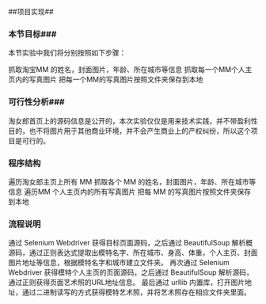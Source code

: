 ##项目实现##

### 本节目标###

本节实验中我们将分别按照如下步骤：

抓取淘宝MM 的姓名，封面图片，年龄、所在城市等信息
抓取每一个MM个人主页内的写真图片
把每一个MM的写真图片按照文件夹保存到本地

### 可行性分析###

淘女郎首页上的源码信息是公开的，本次实验仅仅是用来技术实践，并不带盈利性目的，也不将图片用于其他商业环境，并不会产生商业上的产权纠纷，所以这个项目是可行的。

### 程序结构 ###

遍历淘女郎主页上所有 MM
抓取各个 MM 的姓名，封面图片，年龄、所在城市等信息
遍历MM 个人主页内的所有写真图片
把每 MM 的写真图片按照文件夹保存到本地

### 流程说明 ###

通过 Selenium Webdriver 获得目标页面源码，之后通过 BeautifulSoup 解析概源码，通过正则表达式提取出模特名字、所在城市、身高、体重，个人主页、封面图片地址等信息，根据模特名字和城市建立文件夹。
再次通过 Selenium Webdriver 获得模特个人主页的页面源码，之后通过 BeautifulSoup 解析源码，通过正则获得页面艺术照的URL地址信息。
最后通过 urllib 内置库，打开图片地址，通过二进制读写的方式获得模特艺术照，并将艺术照存在相应文件夹里面。